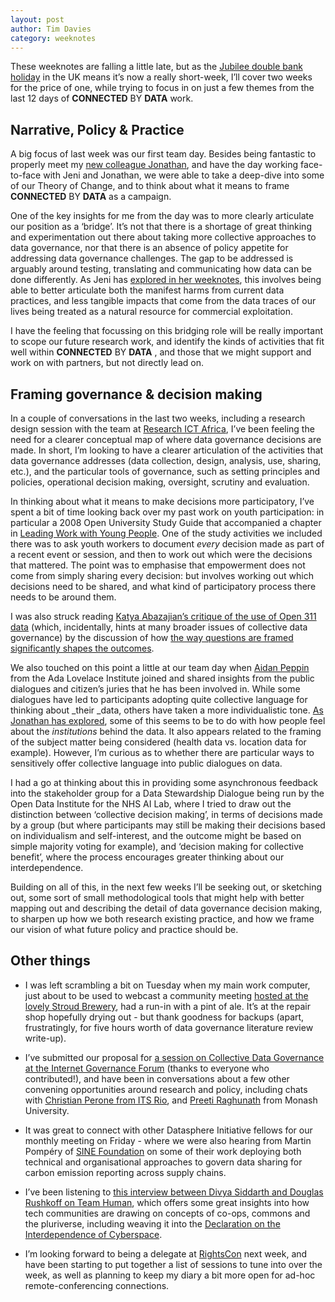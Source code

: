 ```yaml
---
layout: post
author: Tim Davies
category: weeknotes
---
```


These weeknotes are falling a little late, but as the [Jubilee double bank holiday](https://www.gov.uk/government/news/extra-bank-holiday-to-mark-the-queens-platinum-jubilee-in-2022) in the UK means it’s now a really short-week, I’ll cover two weeks for the price of one, while trying to focus in on just a few themes from the last 12 days of **CONNECTED** BY **DATA**  work.


## Narrative, Policy & Practice

A big focus of last week was our first team day. Besides being fantastic to properly meet my [new colleague Jonathan](https://connectedbydata.org/weeknotes/2022/05/27/jonathan-weeknotes), and have the day working face-to-face with Jeni and Jonathan, we were able to take a deep-dive into some of our Theory of Change, and to think about what it means to frame **CONNECTED** BY **DATA** as a campaign. 

One of the key insights for me from the day was to more clearly articulate our position as a ‘bridge’. It’s not that there is a shortage of great thinking and experimentation out there about taking more collective approaches to data governance, nor that there is an absence of policy appetite for addressing data governance challenges. The gap to be addressed is arguably around testing, translating and communicating how data can be done differently. As Jeni has [explored in her weeknotes](https://connectedbydata.org/weeknotes/2022/05/27/jeni-weeknotes), this involves being able to better articulate both the manifest harms from current data practices, and less tangible impacts that come from the data traces of our lives being treated as a natural resource for commercial exploitation. 

I have the feeling that focussing on this bridging role will be really important to scope our future research work, and identify the kinds of activities that fit well within **CONNECTED** BY **DATA** , and those that we might support and work on with partners, but not directly lead on. 


## Framing governance & decision making

In a couple of conversations in the last two weeks, including a research design session with the team at [Research ICT Africa](https://connectedbydata.org/projects/2022-research-ict-africa), I’ve been feeling the need for a clearer conceptual map of where data governance decisions are made. In short, I’m looking to have a clearer articulation of the activities that data governance addresses (data collection, design, analysis, use, sharing, etc.), and the particular tools of governance, such as setting principles and policies, operational decision making, oversight, scrutiny and evaluation.  

In thinking about what it means to make decisions more participatory, I’ve spent a bit of time looking back over my past work on youth participation: in particular a 2008 Open University Study Guide that accompanied a chapter in [Leading Work with Young People](https://books.google.co.uk/books?id=nzncv_tCrQUC). One of the study activities we included there was to ask youth workers to document _every_ decision made as part of a recent event or session, and then to work out which were the decisions that mattered. The point was to emphasise that empowerment does not come from simply sharing every decision: but involves working out which decisions need to be shared, and what kind of participatory process there needs to be around them. 

I was also struck reading [Katya Abazajian’s critique of the use of Open 311 data](https://www.civicsource.info/p/we-need-to-talk-about-311-data?utm_source=email&s=r) (which, incidentally, hints at many broader issues of collective data governance) by the discussion of how [the way questions are framed significantly shapes the outcomes](https://www.civicsource.info/p/we-need-to-talk-about-311-data?utm_source=email&s=r#:~:text=For%20example%2C%20a%20city%20planning%20survey%20might%20show%20that%20a%20majority%20of%20residents%20responded%20%E2%80%9CYes%E2%80%9D%20to%20a%20question%20indicating%20a%20desire%20for%20the%20city%20to%20build%20more%20parking%20spaces.). 

We also touched on this point a little at our team day when [Aidan Peppin](https://www.adalovelaceinstitute.org/person/aidan-peppin/) from the Ada Lovelace Institute joined and shared insights from the public dialogues and citizen’s juries that he has been involved in. While some dialogues have led to participants adopting quite collective language for thinking about _their _data, others have taken a more individualistic tone. [As Jonathan has explored](https://connectedbydata.org/weeknotes/2022/05/27/jonathan-weeknotes#:~:text=you%20can%E2%80%99t%20really%20separate%20the%20public%E2%80%99s%20attitude%20to%20the%20%E2%80%98tech%E2%80%99%20from%20the%20institution), some of this seems to be to do with how people feel about the _institutions_ behind the data. It also appears related to the framing of the subject matter being considered (health data vs. location data for example). However, I’m curious as to whether there are particular ways to sensitively offer collective language into public dialogues on data. 

I had a go at thinking about this in providing some asynchronous feedback into the stakeholder group for a Data Stewardship Dialogue being run by the Open Data Institute for the NHS AI Lab, where I tried to draw out the distinction between ‘collective decision making’, in terms of decisions made by a group (but where participants may still be making their decisions based on individualism and self-interest, and the outcome might be based on simple majority voting for example), and ‘decision making for collective benefit’, where the process encourages greater thinking about our interdependence. 

Building on all of this, in the next few weeks I’ll be seeking out, or sketching out, some sort of small methodological tools that might help with better mapping out and describing the detail of data governance decision making, to sharpen up how we both research existing practice, and how we frame our vision of what future policy and practice should be. 


## Other things

* I was left scrambling a bit on Tuesday when my main work computer, just about to be used to webcast a community meeting [hosted at the lovely Stroud Brewery](https://stroudbrewery.co.uk/), had a run-in with a pint of ale. It’s at the repair shop hopefully drying out - but thank goodness for backups (apart, frustratingly, for five hours worth of data governance literature review write-up).  

* I’ve submitted our proposal for [a session on Collective Data Governance at the Internet Governance Forum](https://docs.google.com/document/u/0/d/1BKFDOlYB103PBiu9REC-EwCv9JkXicxP9_nfwkXok-Y/edit) (thanks to everyone who contributed!), and have been in conversations about a few other convening opportunities around research and policy, including chats with [Christian Perone from ITS Rio](https://twitter.com/chrisaperrone), and [Preeti Raghunath](https://www.preetiraghunath.com/) from Monash University.  

* It was great to connect with other Datasphere Initiative fellows for our monthly meeting on Friday - where we were also hearing from Martin Pompéry of [SINE Foundation](https://sine.foundation/) on some of their work deploying both technical and organisational approaches to govern data sharing for carbon emission reporting across supply chains.  

* I’ve been listening to [this interview between Divya Siddarth and Douglas Rushkoff on Team Human](https://www.teamhuman.fm/episodes/divya-siddarth), which offers some great insights into how tech communities are drawing on concepts of co-ops, commons and the pluriverse, including weaving it into the [Declaration on the Interdependence of Cyberspace](https://www.interdependence.online/declaration). 

* I’m looking forward to being a delegate at [RightsCon](https://www.rightscon.org/) next week, and have been starting to put together a list of sessions to tune into over the week, as well as planning to keep my diary a bit more open for ad-hoc remote-conferencing connections. 
